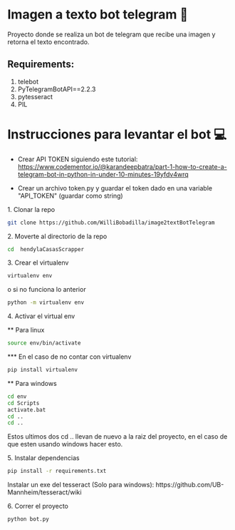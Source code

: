 # Imagen a texto bot telegram :robot:

Proyecto donde se realiza un bot de telegram que recibe una imagen y retorna el texto encontrado.



## Requirements:

1. telebot
2. PyTelegramBotAPI==2.2.3
3. pytesseract
4. PIL

# Instrucciones para levantar el bot :computer:

* Crear API TOKEN siguiendo este tutorial: https://www.codementor.io/@karandeepbatra/part-1-how-to-create-a-telegram-bot-in-python-in-under-10-minutes-19yfdv4wrq

* Crear un archivo token.py y guardar el token dado en una variable "API_TOKEN" (guardar como string)

<p>1. Clonar la repo</p>

```bash
git clone https://github.com/WilliBobadilla/image2textBotTelegram
```

<p>2. Moverte al directorio de la repo</p>

```bash
cd  hendylaCasasScrapper
```

<p>3. Crear el virtualenv</p>

```bash
virtualenv env
```

o si no funciona lo anterior

```bash
python -m virtualenv env
```

<p>4. Activar el virtual env</p> 
** Para linux

```bash
source env/bin/activate
```

\*\*\* En el caso de no contar con virtualenv

```bash
pip install virtualenv
```

\*\* Para windows

```bash
cd env
cd Scripts
activate.bat
cd ..
cd ..
```

Estos ultimos dos cd .. llevan de nuevo a la raiz del proyecto, en el caso de que esten usando windows hacer esto.

<p>5. Instalar dependencias</p>

```bash
pip install -r requirements.txt
```

<p>Instalar un exe del tesseract (Solo para windows): https://github.com/UB-Mannheim/tesseract/wiki</p>


<p>6. Correr el proyecto </p>

```bash
python bot.py
```